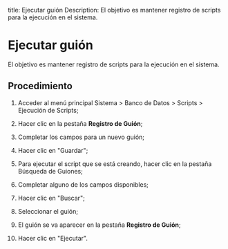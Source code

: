 title: Ejecutar guión
Description: El objetivo es mantener registro de scripts para la ejecución en el sistema.
# Ejecutar guión

El objetivo es mantener registro de scripts para la ejecución en el sistema.

Procedimiento
-------------

1.  Acceder al menú principal Sistema \> Banco de Datos \> Scripts \> Ejecución
    de Scripts;

2.  Hacer clic en la pestaña **Registro de Guión**;

3.  Completar los campos para un nuevo guión;

4.  Hacer clic en "Guardar";

5.  Para ejecutar el script que se está creando, hacer clic en la pestaña
    Búsqueda de Guiones;

6.  Completar alguno de los campos disponibles;

7.  Hacer clic en "Buscar";

8.  Seleccionar el guión;

9.  El guión se va aparecer en la pestaña **Registro de Guión**;

10. Hacer clic en "Ejecutar".

<!-- !!! tip "About"

    <b>Product/Version:</b> CITSmart | 8.00 &nbsp;&nbsp;
    <b>Updated:</b>01/28/2021 – Larissa Lourenço

